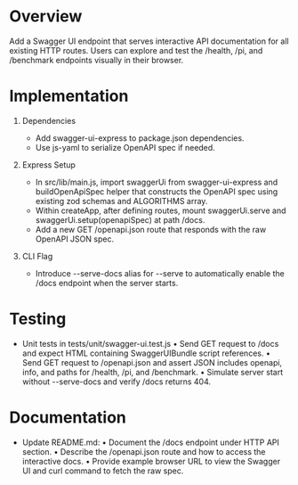 # Overview

Add a Swagger UI endpoint that serves interactive API documentation for all existing HTTP routes. Users can explore and test the /health, /pi, and /benchmark endpoints visually in their browser.

# Implementation

1. Dependencies
   - Add swagger-ui-express to package.json dependencies.
   - Use js-yaml to serialize OpenAPI spec if needed.

2. Express Setup
   - In src/lib/main.js, import swaggerUi from swagger-ui-express and buildOpenApiSpec helper that constructs the OpenAPI spec using existing zod schemas and ALGORITHMS array.
   - Within createApp, after defining routes, mount swaggerUi.serve and swaggerUi.setup(openapiSpec) at path /docs.
   - Add a new GET /openapi.json route that responds with the raw OpenAPI JSON spec.

3. CLI Flag
   - Introduce --serve-docs alias for --serve to automatically enable the /docs endpoint when the server starts.

# Testing

- Unit tests in tests/unit/swagger-ui.test.js
  • Send GET request to /docs and expect HTML containing SwaggerUIBundle script references.
  • Send GET request to /openapi.json and assert JSON includes openapi, info, and paths for /health, /pi, and /benchmark.
  • Simulate server start without --serve-docs and verify /docs returns 404.

# Documentation

- Update README.md:
  • Document the /docs endpoint under HTTP API section.
  • Describe the /openapi.json route and how to access the interactive docs.
  • Provide example browser URL to view the Swagger UI and curl command to fetch the raw spec.